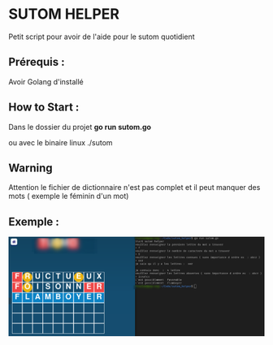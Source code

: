 # SUTOM HELPER

Petit script pour avoir de l'aide pour le sutom quotidient 



## Prérequis :  
Avoir Golang d'installé 

## How to Start :
Dans le dossier du projet 
**go run sutom.go** 

ou avec le binaire linux 
./sutom  

## Warning
Attention le fichier de dictionnaire n'est pas complet et il peut manquer des mots ( exemple le féminin d'un mot)

## Exemple : 
![Screenshot](https://github.com/fbattesti/sutom_helper/blob/master/screen_exemple.png?raw=true)
